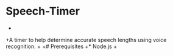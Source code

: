  # Speech-Timer
+
+A timer to help determine accurate speech lengths using voice recognition.
+
+# Prerequisites
+* Node.js
+
